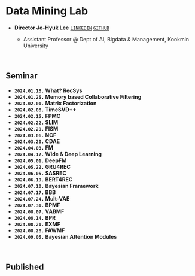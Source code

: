 # Data Mining Lab

- **Director Je-Hyuk Lee** [`LINKEDIN`](https://linkedin.com/in/jehyuk-lee-528354112) [`GITHUB`](https://github.com/jaylee07)

  - Assistant Professor @ Dept of AI, Bigdata & Management, Kookmin University

</br>

## Seminar

- **`2024.01.18.` What? RecSys**
- **`2024.01.25.` Memory based Collaborative Filtering**
- **`2024.02.01.` Matrix Factorization**
- **`2024.02.08.` TimeSVD++**
- **`2024.02.15.` FPMC**
- **`2024.02.22.` SLIM**
- **`2024.02.29.` FISM**
- **`2024.03.06.` NCF**
- **`2024.03.20.` CDAE**
- **`2024.04.03.` FM**
- **`2024.04.17.` Wide & Deep Learning**
- **`2024.05.01.` DeepFM**
- **`2024.05.22.` GRU4REC**
- **`2024.06.05.` SASREC**
- **`2024.06.19.` BERT4REC**
- **`2024.07.10.` Bayesian Framework**
- **`2024.07.17.` BBB**
- **`2024.07.24.` Mult-VAE**
- **`2024.07.31.` BPMF**
- **`2024.08.07.` VABMF**
- **`2024.08.14.` BPR**
- **`2024.08.21.` EXMF**
- **`2024.08.28.` FAWMF**
- **`2024.09.05.` Bayesian Attention Modules**

</br>

## Published
